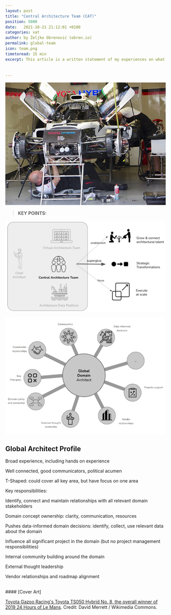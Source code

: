 ```yaml
---
layout: post
title: "Central Architecture Team (CAT)"
position: 5000
date:   2021-10-21 21:12:01 +0100
categories: vat
author: by Željko Obrenović (obren.io)
permalink: global-team
icon: team.png
timetoread: 15 min
excerpt: This article is a written statement of my experiences on what it means to be an architect in IT organizations, how architects need to develop, and how architects should work together.


---
```

![](assets/images/Toyota_Gazoo_Racing's_Toyota_TS050_Hybrid_No._8.jpg)

> **KEY POINTS:**


![](assets/images/model-cat.png)


![](assets/images/global-architect-profile.png)

## Global Architect Profile

Broad experience, including hands on experience

Well connected, good communicators, political acumen

T-Shaped: could cover all key area, but have focus on one area

Key responsibilities:

Identify, connect and maintain relationships with all relevant domain stakeholders

Domain concept ownership: clarity, communication, resources

Pushes data-informed domain decisions: identify, collect, use relevant data about the domain

Influence all significant project in the domain (but no project management responsibilities)

Internal community building around the domain

External thought leadership

Vendor relationships and roadmap alignment

<br>
#### [Cover Art]

[Toyota Gazoo Racing's Toyota TS050 Hybrid No. 8, the overall winner of 2019 24 Hours of Le Mans](https://commons.wikimedia.org/wiki/File:Toyota_Gazoo_Racing%27s_Toyota_TS050_Hybrid_No._8.jpg). Credit: David Merrett / Wikimedia Commons.
